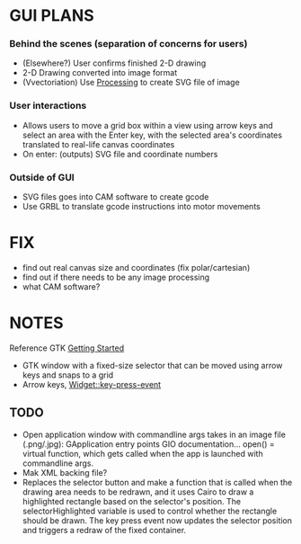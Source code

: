 # GUI PLANS
### Behind the scenes (separation of concerns for users)
- (Elsewhere?) User confirms finished 2-D drawing
- 2-D Drawing converted into image format
- (Vvectoriation) Use [Processing](https://processing.org/) to create SVG file of image
### User interactions  
- Allows users to move a grid box within a view using arrow keys and select an area with the Enter key,
with the selected area's coordinates translated to real-life canvas coordinates
- On enter: (outputs) SVG file and coordinate numbers
### Outside of GUI
- SVG files goes into CAM software to create gcode 
- Use GRBL to translate gcode instructions into motor movements

# FIX
- find out real canvas size and coordinates (fix polar/cartesian)
- find out if there needs to be any image processing
- what CAM software?


# NOTES
Reference GTK [Getting Started](https://docs.gtk.org/gtk3/getting_started.html)
- GTK window with a fixed-size selector that can be moved using arrow keys and snaps to a grid
- Arrow keys, [Widget::key-press-event](https://docs.gtk.org/gtk3/signal.Widget.key-press-event.html)

## TODO
- Open application window with commandline args takes in an image file (.png/.jpg): GApplication entry points GIO documentation... open() = virtual function, which gets called when the app is launched with commandline args.
- Mak XML backing file?
- Replaces the selector button and make a function that is called when the drawing area needs to be redrawn, and it uses Cairo to draw a highlighted rectangle based on the selector's position. The selectorHighlighted variable is used to control whether the rectangle should be drawn. The key press event now updates the selector position and triggers a redraw of the fixed container.


